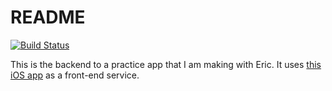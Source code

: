 # README

[![Build Status](https://travis-ci.org/cmvandrevala/prime_factors_service.svg?branch=master)](https://travis-ci.org/cmvandrevala/prime_factors_service)

This is the backend to a practice app that I am making with Eric. It uses [this iOS app](https://github.com/cmvandrevala/PrimeFactors) as a front-end service.
